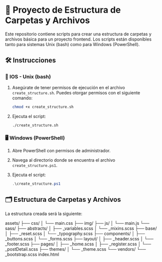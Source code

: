 # 📁 Proyecto de Estructura de Carpetas y Archivos

Este repositorio contiene scripts para crear una estructura de carpetas y archivos básica para un proyecto frontend. Los scripts están disponibles tanto para sistemas Unix (bash) como para Windows (PowerShell).

## 🛠️ Instrucciones

### 🐧 IOS - Unix (bash)

1. Asegúrate de tener permisos de ejecución en el archivo `create_structure.sh`. Puedes otorgar permisos con el siguiente comando:

    ```bash
    chmod +x create_structure.sh
    ```

2. Ejecuta el script:

    ```bash
    ./create_structure.sh
    ```

### 🖥️ Windows (PowerShell)

1. Abre PowerShell con permisos de administrador.
2. Navega al directorio donde se encuentra el archivo `create_structure.ps1`.
3. Ejecuta el script:

    ```powershell
    .\create_structure.ps1
    ```

## 🗂️ Estructura de Carpetas y Archivos

La estructura creada será la siguiente:



assets/
├── css/
│ └── main.css
├── img/
├── js/
│ └── main.js
└── sass/
├── abstracts/
│ ├── _variables.scss
│ └── _mixins.scss
├── base/
│ ├── _reset.scss
│ └── _typography.scss
├── components/
│ ├── _buttons.scss
│ └── _forms.scss
├── layout/
│ ├── _header.scss
│ └── _footer.scss
├── pages/
│ ├── _home.scss
│ ├── _register.scss
│ └── _postDetail.scss
├── themes/
│ └── _theme.scss
└── vendors/
└── _bootstrap.scss
index.html

